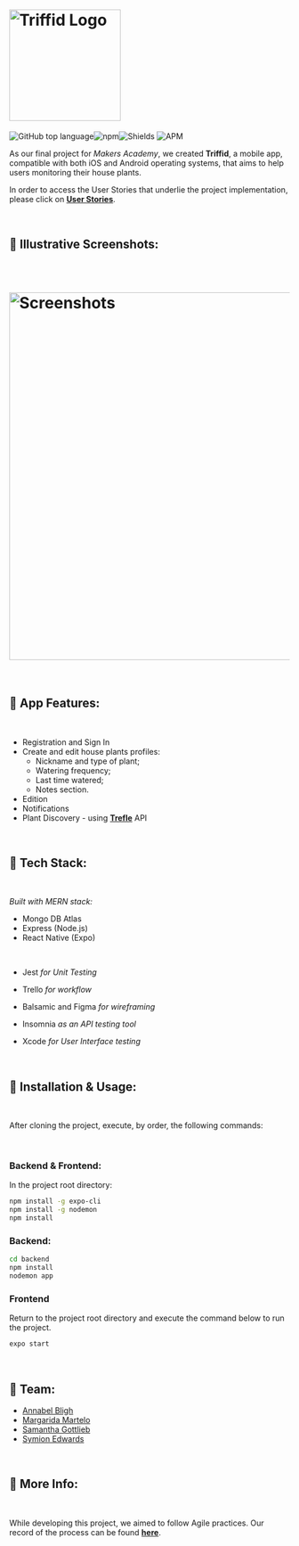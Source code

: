 
<h1 align="left"><img width="200" 
alt="Triffid Logo" 
src="https://user-images.githubusercontent.com/65411964/106170648-8f25d580-6188-11eb-8597-0160cd9ec8f1.png"> </h1>

![GitHub top language](https://img.shields.io/github/languages/top/samanthagottlieb/triffid)![npm](https://img.shields.io/npm/v/npm)![Shields](https://img.shields.io/david/dev/samanthagottlieb/triffid) ![APM](https://img.shields.io/apm/l/react)

 As our final project for *Makers Academy*, we created **Triffid**, a mobile app, compatible with both iOS and Android operating systems, that aims to help users monitoring their house plants.   


In order to access the User Stories that underlie the project implementation, please click on [**User Stories**](https://github.com/samanthagottlieb/triffid/blob/updatingREADME/UserStories.md).

<p>&nbsp;</p>

## 🌱 **Illustrative Screenshots:**
<p>&nbsp;</p>

<h1 align="left"><img width="660" alt="Screenshots" 
src="https://user-images.githubusercontent.com/65411964/106216737-b2be3f80-61cb-11eb-9a0d-72464d2baac0.png"> </h1>

<p>&nbsp;</p>

## 🌱 **App Features:**

<p>&nbsp;</p>

* Registration and Sign In 
* Create and edit house plants profiles:
    * Nickname and type of plant;
    * Watering frequency;
    * Last time watered;
    * Notes section.
* Edition
* Notifications
* Plant Discovery - using [**Trefle**](https://trefle.io/) API

<p>&nbsp;</p>

## 🌱 **Tech Stack:**
<p>&nbsp;</p>

*Built with MERN stack:*

* Mongo DB Atlas
* Express (Node.js) 
* React Native (Expo)
<p>&nbsp;</p>

* Jest *for Unit Testing*
* Trello *for workflow*
* Balsamic and Figma *for wireframing*

* Insomnia *as an API testing tool*
* Xcode *for User Interface testing*

<p>&nbsp;</p>

## 🌱 **Installation & Usage:**
<p>&nbsp;</p>
After cloning the project, execute, by order, the following commands: 
<p>&nbsp;</p>

### **Backend & Frontend:**
In the project root directory:
```bash
npm install -g expo-cli 
npm install -g nodemon 
npm install 
```
### **Backend:**

```bash 
cd backend
npm install 
nodemon app 
```

### **Frontend** 
Return to the project root directory and execute the command below to run the project.

```bash
expo start  
```
<p>&nbsp;</p>

## 🌱 **Team:**

* [Annabel Bligh](https://github.com/kabligh)
* [Margarida Martelo](https://github.com/margmartelo)
* [Samantha Gottlieb](https://github.com/samanthagottlieb)
* [Symion Edwards](https://github.com/sedwards93)


<p>&nbsp;</p>

## 🌱 **More Info:**
<p>&nbsp;</p>
 
 While developing this project, we aimed to follow Agile practices. Our record of the process can be found [**here**](https://github.com/samanthagottlieb/triffid/wiki/Log).